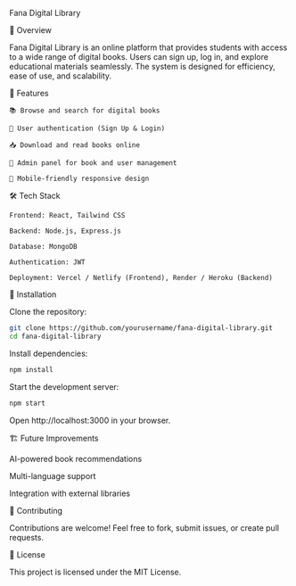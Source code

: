 Fana Digital Library

📌 Overview

Fana Digital Library is an online platform that provides students with access to a wide range of digital books. Users can sign up, log in, and explore educational materials seamlessly. The system is designed for efficiency, ease of use, and scalability.

🚀 Features

    📚 Browse and search for digital books
    
    🔐 User authentication (Sign Up & Login)
    
    📥 Download and read books online
    
    🔄 Admin panel for book and user management
    
    📱 Mobile-friendly responsive design

🛠️ Tech Stack

    Frontend: React, Tailwind CSS
    
    Backend: Node.js, Express.js
    
    Database: MongoDB
    
    Authentication: JWT
    
    Deployment: Vercel / Netlify (Frontend), Render / Heroku (Backend)

📂 Installation

  Clone the repository:
  ```bash
  git clone https://github.com/yourusername/fana-digital-library.git
  cd fana-digital-library
  ```
  Install dependencies:
  ```bash
  npm install
  ```
  Start the development server:
  ```bash
  npm start
  ```
  Open http://localhost:3000 in your browser.

🏗️ Future Improvements

AI-powered book recommendations

Multi-language support

Integration with external libraries

🤝 Contributing

Contributions are welcome! Feel free to fork, submit issues, or create pull requests.

📜 License

This project is licensed under the MIT License.
